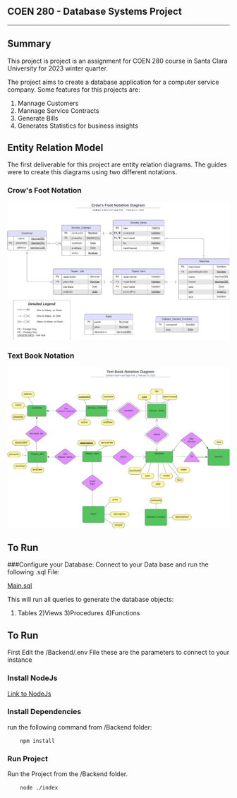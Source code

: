## COEN 280 - Database Systems Project
---
## Summary
This project is project is an assignment for COEN 280 course in Santa Clara University for 2023 winter quarter.

The project aims to create a database application for a computer service company. Some features for this projects are:
1. Mannage Customers
2. Mannage Service Contracts
3. Generate Bills
4. Generates Statistics for business insights

## Entity Relation Model
The first deliverable for this project are entity relation diagrams. The guides were to create this diagrams using two different notations.

### Crow's Foot Notation
![Crow's Foot Notation Diagram](/Documentation/Crow's_Notation.png "Crow's Foot Notation Diagram")
### Text Book Notation
![Text Book Notation Diagram](/Documentation/TextBook_Notation.png "Text Book Notation Diagram")

## To Run
###Configure your Database:
Connect to your Data base and run the following .sql File:

[Main.sql](SQL/Main.sql)

This will run all queries to generate the database objects:
1) Tables
2)Views
3)Procedures
4)Functions

## To Run
First Edit the /Backend/.env File these are the parameters to connect to your instance

### Install NodeJs

[Link to NodeJs](https://nodejs.org/en)

### Install Dependencies
run the following command from /Backend folder:
```
    npm install
```

### Run Project
Run the Project from the /Backend folder.
```
    node ./index
```